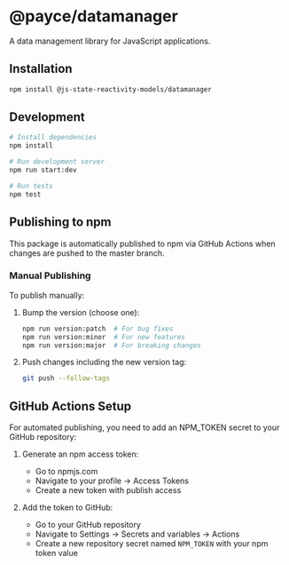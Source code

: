 # @payce/datamanager

A data management library for JavaScript applications.

## Installation

```bash
npm install @js-state-reactivity-models/datamanager
```

## Development

```bash
# Install dependencies
npm install

# Run development server
npm run start:dev

# Run tests
npm test
```

## Publishing to npm

This package is automatically published to npm via GitHub Actions when changes are pushed to the master branch.

### Manual Publishing

To publish manually:

1. Bump the version (choose one):

    ```bash
    npm run version:patch  # For bug fixes
    npm run version:minor  # For new features
    npm run version:major  # For breaking changes
    ```

2. Push changes including the new version tag:
    ```bash
    git push --follow-tags
    ```

## GitHub Actions Setup

For automated publishing, you need to add an NPM_TOKEN secret to your GitHub repository:

1. Generate an npm access token:

    - Go to npmjs.com
    - Navigate to your profile → Access Tokens
    - Create a new token with publish access

2. Add the token to GitHub:
    - Go to your GitHub repository
    - Navigate to Settings → Secrets and variables → Actions
    - Create a new repository secret named `NPM_TOKEN` with your npm token value
